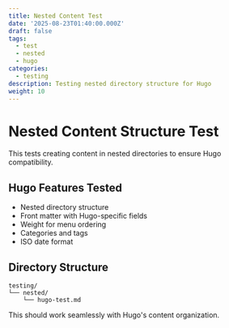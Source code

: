 ```yaml
---
title: Nested Content Test
date: '2025-08-23T01:40:00.000Z'
draft: false
tags:
  - test
  - nested
  - hugo
categories:
  - testing
description: Testing nested directory structure for Hugo
weight: 10
---
```

# Nested Content Structure Test

This tests creating content in nested directories to ensure Hugo compatibility.

## Hugo Features Tested

- Nested directory structure
- Front matter with Hugo-specific fields
- Weight for menu ordering
- Categories and tags
- ISO date format

## Directory Structure

```
testing/
└── nested/
    └── hugo-test.md
```

This should work seamlessly with Hugo's content organization.

